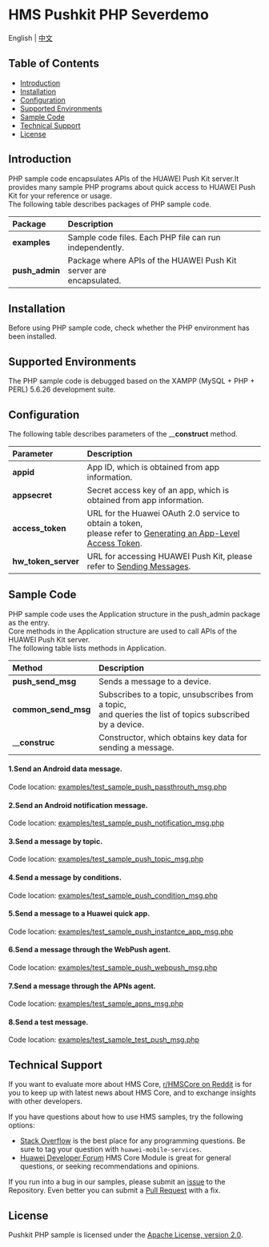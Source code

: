 # HMS Pushkit PHP Severdemo
English | [中文](README_ZH.md)

## Table of Contents
 * [Introduction](#introduction)
 * [Installation](#installation)
 * [Configuration](#configuration)
 * [Supported Environments](#supported-environments)
 * [Sample Code](#sample-code)
 * [Technical Support](#technical-support)
 * [License](#license)

## Introduction
PHP sample code encapsulates APIs of the HUAWEI Push Kit server.It provides many sample 
PHP programs about quick access to HUAWEI Push Kit for your reference or usage.  
The following table describes packages of PHP sample code.

| Package        | Description
| :---           | :---
| __examples__   | Sample code files. Each PHP file can run independently.
| __push_admin__ | Package where APIs of the HUAWEI Push Kit server are <br> encapsulated.

## Installation

Before using PHP sample code, check whether the PHP environment has been installed.  

## Supported Environments

The PHP sample code is debugged based on the XAMPP (MySQL + PHP + PERL) 5.6.26 development suite.

## Configuration 

The following table describes parameters of the ____construct__ method.

| Parameter              | Description
| :---               | :---
| __appid__   | App ID, which is obtained from app information.
| __appsecret__ | 	Secret access key of an app, which is obtained from app information.
| __access_token__      | URL for the Huawei OAuth 2.0 service to obtain a token, <br>please refer to [Generating an App-Level Access Token](https://developer.huawei.com/consumer/en/doc/development/HMSCore-Guides/oauth2-0000001212610981).
| __hw_token_server__      | URL for accessing HUAWEI Push Kit, please refer to [Sending Messages](https://developer.huawei.com/consumer/en/doc/development/HMSCore-Guides/android-server-dev-0000001050040110?ha_source=hms1).

## Sample Code

PHP sample code uses the Application structure in the push_admin package as the entry.   
Core methods in the Application structure are used to call APIs of the HUAWEI Push Kit server.  
The following table lists methods in Application.

| Method              | Description
| :---               | :---
| __push_send_msg__   | Sends a message to a device.
| __common_send_msg__ | Subscribes to a topic, unsubscribes from a topic,<br>and queries the list of topics subscribed by a device.
| ____construc__      | Constructor, which obtains key data for sending a message.

#### 1.Send an Android data message.  
Code location: [examples/test_sample_push_passthrouth_msg.php](src/example/test_sample_push_passthrouth_msg.php)             

#### 2.Send an Android notification message.  
Code location: [examples/test_sample_push_notification_msg.php](src/example/test_sample_push_notification_msg.php)

#### 3.Send a message by topic.  
Code location: [examples/test_sample_push_topic_msg.php](src/example/test_sample_push_topic_msg.php)

#### 4.Send a message by conditions.  
Code location: [examples/test_sample_push_condition_msg.php](src/example/test_sample_push_condition_msg.php)  

#### 5.Send a message to a Huawei quick app.  
Code location: [examples/test_sample_push_instantce_app_msg.php](src/example/test_sample_push_instantce_app_msg.php)

#### 6.Send a message through the WebPush agent.  
Code location: [examples/test_sample_push_webpush_msg.php](src/example/test_sample_push_webpush_msg.php)

#### 7.Send a message through the APNs agent.  
Code location: [examples/test_sample_apns_msg.php](src/example/test_sample_apns_msg.php)

#### 8.Send a test message.  
Code location: [examples/test_sample_test_push_msg.php](src/example/test_sample_test_push_msg.php)

## Technical Support
If you want to evaluate more about HMS Core,
[r/HMSCore on Reddit](https://www.reddit.com/r/HuaweiDevelopers/) is for you to keep up with latest news about HMS Core, and to exchange insights with other developers.

If you have questions about how to use HMS samples, try the following options:
- [Stack Overflow](https://stackoverflow.com/questions/tagged/huawei-mobile-services?tab=Votes) is the best place for any programming questions. Be sure to tag your question with 
`huawei-mobile-services`.
- [Huawei Developer Forum](https://forums.developer.huawei.com/forumPortal/en/home?fid=0101187876626530001) HMS Core Module is great for general questions, or seeking recommendations and opinions.

If you run into a bug in our samples, please submit an [issue](https://github.com/HMS-Core/hms-push-serverdemo-php/issues) to the Repository. Even better you can submit a [Pull Request](https://github.com/HMS-Core/hms-push-serverdemo-php/pulls) with a fix.

##  License
Pushkit PHP sample is licensed under the [Apache License, version 2.0](http://www.apache.org/licenses/LICENSE-2.0).
